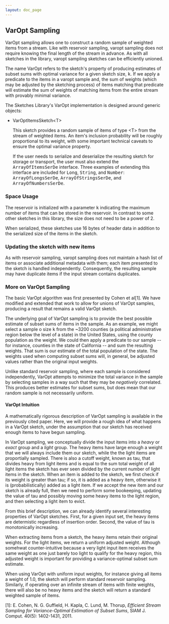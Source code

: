 ```yaml
---
layout: doc_page
---
```


## VarOpt Sampling

VarOpt sampling allows one to construct a random sample of weighted items from a stream. Like with reservoir sampling, varopt sampling does not require knowing the final length of the stream in advance. As with all sketches in the library, varopt sampling sketches can be efficiently unioned.

The name VarOpt refers to the sketch's property of producing estimates of subset sums with optimal variance for a given sketch size, <tt>k</tt>. If we apply a predicate to the items in a varopt sample and, the sum of weights (which may be adjusted by the sketching process) of items matching that predicate will estimate the sum of weights of matching items from the entire stream with provably minimal variance.

The Sketches Library's VarOpt implementation is designed around generic objects:

* VarOptItemsSketch&lt;T&gt;

    This sketch provides a random sample of items of type &lt;T&gt; from the stream of weighted items.
    An item's inclusion probability will be roughly proportional to its weight, with some
    important technical caveats to ensure the optimal variance property.

    If the user needs to serialize and deserialize the resulting sketch for storage or transport, 
    the user must also extend the <tt>ArrayOfItemsSerDe</tt> interface. Three examples of 
    extending this interface are included for <tt>Long</tt>,
    <tt>String</tt>, and <tt>Number</tt>: <tt>ArrayOfLongsSerDe</tt>, <tt>ArrayOfStringsSerDe</tt>,
    and <tt>ArrayOfNumbersSerDe</tt>.
    

### Space Usage

The reservoir is initialized with a parameter <tt>k</tt> indicating the maximum number of items 
that can be stored in the reservoir. In contrast to some other sketches in this library, the size does
not need to be a power of 2.

When serialized, these sketches use 16 bytes of header data in addition to the serialized size of the
items in the sketch.


### Updating the sketch with new items

As with reservoir sampling, varopt sampling does not maintain a hash list of items or associate additional metadata with them;
each item presented to the sketch is handled independently. Consequently, the resulting sample may have
duplicate items if the input stream contains duplicates.


### More on VarOpt Sampling

The basic VarOpt algorithm was first presented by Cohen et al[1]. We have modified and extended that work to allow for unions of VarOpt samples, producing a result that remains a valid VarOpt sketch.

The underlying goal of VarOpt sampling is to provide the best possible estimate of subset sums of items in the sample. As an example, we might select a sample o size <tt>k</tt> from the ~3200 counties (a political administrative region below the level of a state) in the United States, using the county population as the weight. We could then apply a predicate to our sample -- for instance, counties in the state of California -- and sum the resulting weights. That sum is our estimate of the total population of the state. The weights used when computing subset sums will, in general, be adjusted values rather than the original input weights.

Unlike standard reservoir sampling, where each sample is considered independently, VarOpt attempts to minimize the total variance in the sample by selecting samples in a way such that they may be <em>negatively</em> correlated. This produces better estimates for subset sums, but does mean that our random sample is not necessarily uniform.

#### VarOpt Intuition

A mathematically rigorous description of VarOpt sampling is available in the previously cited paper. Here, we will provide a rough idea of what happens in a VarOpt sketch, under the assumption that our sketch has received enough items to have begun sampling.

In VarOpt sampling, we conceptually divide the input items into a <em>heavy</em> or <em>exact</em> group and a <em>light</em> group. The heavy items have large enough a weight that we will always include them our sketch, while the the light items are proportially sampled. There is also a cutoff weight, known as tau, that divides heavy from light items and is equal to the sum total weight of all light items the sketch has ever seen divided by the current number of light items in the sketch. When an item is added to the sketch, we first check if its weight is greater than tau; if so, it is added as a heavy item, otherwise it is (probabilistically) added as a light item. If we accept the new item and our sketch is already full, then we need to perform some bookeeping, updating the value of tau and possibly moving some heavy items to the light region, and then selecting a light item to evict.

From this brief description, we can already identify several interesting properties of VarOpt sketches. First, for a given input set, the heavy items are determistic regardless of insertion order. Second, the value of tau is monotonically increasing.

When extracting items from a sketch, the heavy items retain their original weights. For the light items, we return a uniform adjusted weight. Although somehwat counter-intuitive because a very light input item receives the same weight as one just barely too light to qualify for the heavy region, this adjusted weight is important for providing a variance-optimal subset sum estimate.

When using VarOpt with uniform input weights, for instance giving all items a weight of 1.0, the sketch will perform standard reservoir sampling. Similarly, if operating over an infinite stream of items with finite weights, there will also be no heavy items and the sketch will return a standard weighted sample of items.

[1]: E. Cohen, N. G. Guffield, H. Kapla, C. Lund, M. Thorup, <em>Efficient Stream Sampling for Variance-Optimal Estimation of Subset Sums</em>, SIAM J. Comput. 40(5): 1402-1431, 2011.
